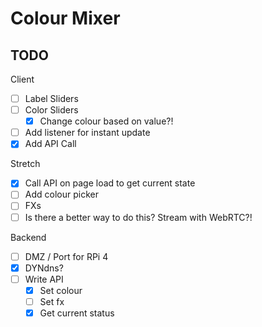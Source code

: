 # Colour Mixer

## TODO

Client

- [ ] Label Sliders
- [ ] Color Sliders
  - [x] Change colour based on value?!
- [ ] Add listener for instant update
- [x] Add API Call

Stretch

- [x] Call API on page load to get current state
- [ ] Add colour picker
- [ ] FXs
- [ ] Is there a better way to do this? Stream with WebRTC?!

Backend

- [ ] DMZ / Port for RPi 4
- [x] DYNdns?
- [ ] Write API
  - [x] Set colour
  - [ ] Set fx
  - [x] Get current status
